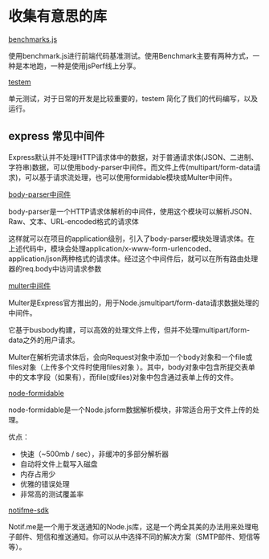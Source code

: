 # 收集有意思的库

[benchmarks.js](https://github.com/bestiejs/benchmark.js)

使用benchmark.js进行前端代码基准测试。使用Benchmark主要有两种方式，一种是本地跑，一种是使用jsPerf线上分享。

[testem](https://github.com/testem/testem)

 单元测试，对于日常的开发是比较重要的，testem 简化了我们的代码编写，以及运行。

## express 常见中间件

Express默认并不处理HTTP请求体中的数据，对于普通请求体(JSON、二进制、字符串)数据，可以使用body-parser中间件。而文件上传(multipart/form-data请求)，可以基于请求流处理，也可以使用formidable模块或Multer中间件。

[body-parser中间件](https://github.com/expressjs/body-parser)

body-parser是一个HTTP请求体解析的中间件，使用这个模块可以解析JSON、Raw、文本、URL-encoded格式的请求体

这样就可以在项目的application级别，引入了body-parser模块处理请求体。在上述代码中，模块会处理application/x-www-form-urlencoded、application/json两种格式的请求体。经过这个中间件后，就可以在所有路由处理器的req.body中访问请求参数

[multer中间件](https://github.com/expressjs/multer)

Multer是Express官方推出的，用于Node.jsmultipart/form-data请求数据处理的中间件。

它基于busbody构建，可以高效的处理文件上传，但并不处理multipart/form-data之外的用户请求。

Multer在解析完请求体后，会向Request对象中添加一个body对象和一个file或files对象（上传多个文件时使用files对象 ）。其中，body对象中包含所提交表单中的文本字段（如果有），而file(或files)对象中包含通过表单上传的文件。

[node-formidable](https://github.com/node-formidable/node-formidable)

node-formidable是一个Node.jsform数据解析模块，非常适合用于文件上传的处理。

优点：

- 快速（~500mb / sec），非缓冲的多部分解析器
- 自动将文件上载写入磁盘
- 内存占用少
- 优雅的错误处理
- 非常高的测试覆盖率

[notifme-sdk](https://github.com/notifme/notifme-sdk)

Notif.me是一个用于发送通知的Node.js库，这是一个两全其美的办法用来处理电子邮件、短信和推送通知。你可以从中选择不同的解决方案（SMTP邮件、短信等等）。  
